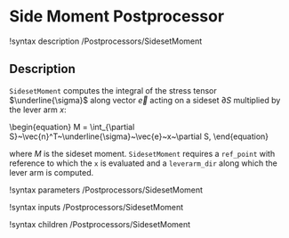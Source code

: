 # Side Moment Postprocessor

!syntax description /Postprocessors/SidesetMoment

## Description

`SidesetMoment` computes the integral of the stress tensor $\underline{\sigma}$
along vector $\vec{e}$ acting on a sideset $\partial S$ multiplied by the lever arm $x$:

\begin{equation}
  M = \int_{\partial S}~\vec{n}^T~\underline{\sigma}~\vec{e}~x~\partial S,
\end{equation}

where $M$ is the sideset moment. `SidesetMoment` requires a `ref_point` with reference
 to which the `x` is evaluated and a `leverarm_dir` along which the lever arm 
is computed.

!syntax parameters /Postprocessors/SidesetMoment

!syntax inputs /Postprocessors/SidesetMoment

!syntax children /Postprocessors/SidesetMoment
